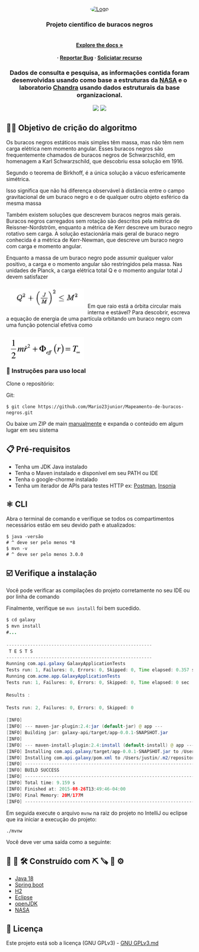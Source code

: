  <div id="top"></div> 

<br />
<div align="center">
  <a href="logo.gif">
    <img src="logo1.gif" alt="Logo" width="700" height="300" style="border-radius: 50%"/>
  </a>

  
  <h3 align="center">Projeto cientifico de buracos negros</h3>

  <h4 align="center">
     <br />
    <a href="https://github.com/othneildrew/Best-README-Template"><strong>Explore the docs »</strong></a>
    <br />
    <br />
     ·
    <a href="">Reportar Bug</a>
    ·
    <a href="">Soliciatar recurso</a>
  </p>
</div>

 <h3 align="center">
Dados de consulta e pesquisa, as informações contida foram desenvolvidas usando como base a estruturas da <a href="https://www.nasa.gov/subject/6893/nebulae/" target="_blank">NASA</a>
 e o laboratorio <a href="https://chandra.harvard.edu/photo/2007/orion/" target="_blank">Chandra</a> usando dados estruturais da base organizacional.
<p align="center">
 
<p align="center">
  <a href="https://github.com/Mario23junior/Galaxy-API/runs/7950437483?check_suite_focus=true"><img src="https://github.com/Mario23junior/Galaxy-API/actions/workflows/Maven.yml/badge.svg"></a>
<a href="https://en.wikipedia.org/wiki/Representational_state_transfer"><img src="https://img.shields.io/badge/interface%20-build-green.svg"></a>
</p>

## 👨‍💻 Objetivo de crição do algoritmo

Os buracos negros estáticos mais simples têm massa, mas não têm nem carga elétrica nem momento angular. 
Esses buracos negros são frequentemente chamados de buracos negros de Schwarzschild, em homenagem a Karl Schwarzschild, que descobriu essa solução em 1916.
<p>Segundo o teorema de Birkhoff, é a única solução a vácuo esfericamente simétrica.</p>
Isso significa que não há diferença observável à distância entre o campo gravitacional de um buraco negro e o de qualquer outro objeto esférico da mesma massa</p>

<p>Também existem soluções que descrevem buracos negros mais gerais. Buracos negros carregados sem rotação são descritos pela métrica de Reissner-Nordström, enquanto a métrica de Kerr descreve um buraco negro rotativo sem carga. A solução estacionária mais geral de buraco negro conhecida é a métrica de Kerr-Newman, que descreve um buraco negro com carga e momento angular.</p>

<p>Enquanto a massa de um buraco negro pode assumir qualquer valor positivo, a carga e o momento angular são restringidos pela massa. Nas unidades de Planck, a carga elétrica total Q e o momento angular total J devem satisfazer</p>
<img src="/Captura de tela_2023-03-25_03-17-39.png" align="left" width="200" hspace="10" vspace="10">
<br>
<br>
<p> Em que raio está a órbita circular mais interna e estável? Para descobrir, escreva a equação de energia de uma partícula orbitando um buraco negro com uma função potencial efetiva como </p>
<img src="/image-10.png" align="left" width="200" hspace="10" vspace="10">
<br>
<br>
<br>
<br>

### 🔩 Instruções para uso local

Clone o repositório:

Git:
```
$ git clone https://github.com/Mario23junior/Mapeamento-de-buracos-negros.git
```
Ou baixe um ZIP de main [manualmente](https://github.com/Mario23junior/Galaxy-API/archive/refs/heads/main.zip) e expanda o conteúdo em algum lugar em seu sistema

## 📋  Pré-requisitos

* Tenha um JDK Java instalado
* Tenha o Maven instalado e disponível em seu PATH ou IDE
* Tenha o google-chorme instalado
* Tenha um iterador de APIs para testes HTTP ex: [Postman](https://www.postman.com/downloads/), [Insonia](https://insomnia.rest/download)

## ⚛️ CLI

Abra o terminal de comando e verifique se todos os compartimentos necessários estão em seu devido path e atualizados:

```
$ java -versão
# ^ deve ser pelo menos *8
$ mvn -v
# ^ deve ser pelo menos 3.0.0
```
## ☑️ Verifique a instalação

Você pode verificar as compilações do projeto corretamente no seu IDE ou por linha de comando

Finalmente, verifique se `mvn install` foi bem sucedido.

``` Java
$ cd galaxy
$ mvn install
#...

-------------------------------------------------------
 T E S T S
-------------------------------------------------------
Running com.api.galaxy GalaxyApplicationTests
Tests run: 1, Failures: 0, Errors: 0, Skipped: 0, Time elapsed: 0.357 sec
Running com.acme.app.GalaxyApplicationTests
Tests run: 1, Failures: 0, Errors: 0, Skipped: 0, Time elapsed: 0 sec

Results :

Tests run: 2, Failures: 0, Errors: 0, Skipped: 0

[INFO]
[INFO] --- maven-jar-plugin:2.4:jar (default-jar) @ app ---
[INFO] Building jar: galaxy-api/target/app-0.0.1-SNAPSHOT.jar
[INFO]
[INFO] --- maven-install-plugin:2.4:install (default-install) @ app ---
[INFO] Installing com.api.galaxy/target/app-0.0.1-SNAPSHOT.jar to /Users/justin/.m2/repository/com/acme/app/0.0.1-SNAPSHOT/app-0.0.1-SNAPSHOT.jar
[INFO] Installing com.api.galaxy/pom.xml to /Users/justin/.m2/repository/com/acme/app/0.0.1-SNAPSHOT/app-0.0.1-SNAPSHOT.pom
[INFO] ------------------------------------------------------------------------
[INFO] BUILD SUCCESS
[INFO] ------------------------------------------------------------------------
[INFO] Total time: 9.159 s
[INFO] Finished at: 2015-08-26T13:49:46-04:00
[INFO] Final Memory: 20M/177M
[INFO] ------------------------------------------------------------------------
```

Em seguida execute o arquivo `mvnw` na raiz do projeto no IntelliJ ou eclipse que ira iniciar a execução do projeto:

```
./mvnw
```

Você deve ver uma saída como a seguinte:

## 🔧 🔨 🛠  Construído com ⛏ 🪚 🔩 ⚙️

* [Java 18](https://www.oracle.com/java/technologies/javase/jdk17-archive-downloads.html)
* [Spring boot](https://spring.io/projects/spring-boot)
* [H2](https://www.h2database.com/html/main.html)
* [Eclipse](https://www.eclipse.org/downloads/)
* [openJDK](https://maven.apache.org/)
* [NASA](https://solarsystem.nasa.gov/)

## 📄 Licença ##

Este projeto está sob a licença (GNU GPLv3) - [GNU GPLv3.md](https://www.gnu.org/licenses/gpl-3.0.pt-br.html)
